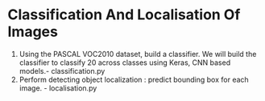 # Classification And Localisation Of Images
1) Using the PASCAL VOC2010 dataset, build a classifier. We will build the classifier to classify 20 across classes using Keras, CNN based models.- classification.py 
2) Perform detecting object localization : predict bounding box for each image. - localisation.py
